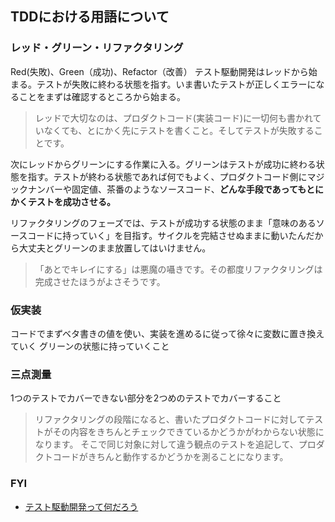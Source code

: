 ## TDDにおける用語について

### レッド・グリーン・リファクタリング
Red(失敗)、Green（成功)、Refactor（改善）
テスト駆動開発はレッドから始まる。テストが失敗に終わる状態を指す。いま書いたテストが正しくエラーになることをまずは確認するところから始まる。  
>レッドで大切なのは、プロダクトコード(実装コード)に一切何も書かれていなくても、とにかく先にテストを書くこと。そしてテストが失敗することです。

次にレッドからグリーンにする作業に入る。グリーンはテストが成功に終わる状態を指す。テストが終わる状態であれば何でもよく、プロダクトコード側にマジックナンバーや固定値、茶番のようなソースコード、**どんな手段であってもとにかくテストを成功させる。**

リファクタリングのフェーズでは、テストが成功する状態のまま「意味のあるソースコードに持っていく」を目指す。サイクルを完結させぬままに動いたんだから大丈夫とグリーンのまま放置してはいけません。  
>「あとでキレイにする」は悪魔の囁きです。その都度リファクタリングは完成させたほうがよさそうです。

### 仮実装
コードでまずベタ書きの値を使い、実装を進めるに従って徐々に変数に置き換えていく
グリーンの状態に持っていくこと
### 三点測量
1つのテストでカバーできない部分を2つめのテストでカバーすること

>リファクタリングの段階になると、書いたプロダクトコードに対してテストがその内容をきちんとチェックできているかどうかがわからない状態になります。 
>そこで同じ対象に対して違う観点のテストを追記して、プロダクトコードがきちんと動作するかどうかを測ることになります。

### FYI
- [テスト駆動開発って何だろう](https://dev.classmethod.jp/articles/what-tdd/)